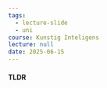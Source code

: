 ```yaml
---
tags:
  - lecture-slide
  - uni
course: Kunstig Inteligens
lecture: null
date: 2025-06-15
---
```

#### TLDR

